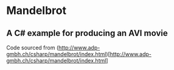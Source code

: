 # Mandelbrot

## A C# example for producing an AVI movie

Code sourced from (http://www.adp-gmbh.ch/csharp/mandelbrot/index.html)[http://www.adp-gmbh.ch/csharp/mandelbrot/index.html]